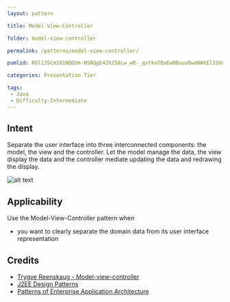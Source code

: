 ```yaml
---
layout: pattern

title: Model-View-Controller

folder: model-view-controller

permalink: /patterns/model-view-controller/

pumlid: ROl13SCm201NQGUm-NSRQgE42h258Lw_wR-_qvtkoTOaEwNBuuoOwmNWkEl1SUOx5taR5cHHsr1WoOs13X-yi7HQV5YP645k2nJN3Q2ZavIBQPVVwqFajXJjVwdfMcUgV040

categories: Presentation Tier

tags:
 - Java
 - Difficulty-Intermediate
---
```


## Intent
Separate the user interface into three interconnected components:
the model, the view and the controller. Let the model manage the data, the view
display the data and the controller mediate updating the data and redrawing the
display.

![alt text](./etc/model-view-controller.png "Model-View-Controller")

## Applicability
Use the Model-View-Controller pattern when

* you want to clearly separate the domain data from its user interface representation

## Credits

* [Trygve Reenskaug - Model-view-controller](http://en.wikipedia.org/wiki/Model%E2%80%93view%E2%80%93controller)
* [J2EE Design Patterns](http://www.amazon.com/J2EE-Design-Patterns-William-Crawford/dp/0596004273/ref=sr_1_2)
* [Patterns of Enterprise Application Architecture](http://www.amazon.com/Patterns-Enterprise-Application-Architecture-Martin/dp/0321127420)
